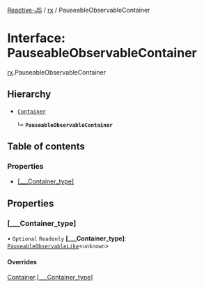 [Reactive-JS](../README.md) / [rx](../modules/rx.md) / PauseableObservableContainer

# Interface: PauseableObservableContainer

[rx](../modules/rx.md).PauseableObservableContainer

## Hierarchy

- [`Container`](containers.Container.md)

  ↳ **`PauseableObservableContainer`**

## Table of contents

### Properties

- [[\_\_\_Container\_type]](rx.PauseableObservableContainer.md#[___container_type])

## Properties

### [\_\_\_Container\_type]

• `Optional` `Readonly` **[\_\_\_Container\_type]**: [`PauseableObservableLike`](rx.PauseableObservableLike.md)<`unknown`\>

#### Overrides

[Container](containers.Container.md).[[___Container_type]](containers.Container.md#[___container_type])
